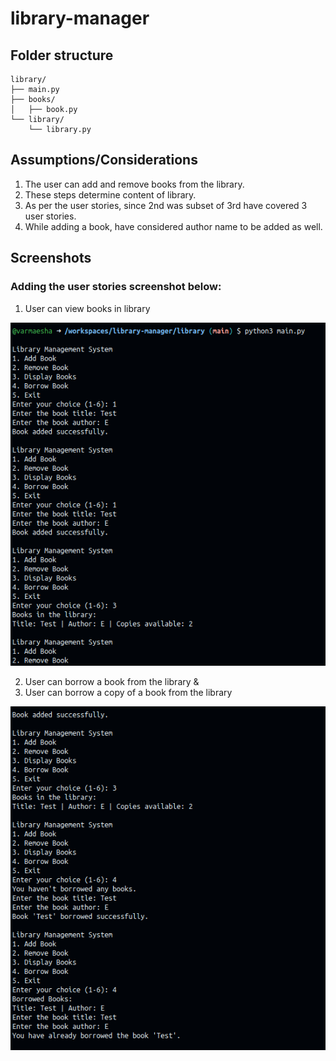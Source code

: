 # library-manager

## Folder structure

```
library/
├── main.py
├── books/
│   ├── book.py
└── library/
    └── library.py
```

## Assumptions/Considerations

1. The user can add and remove books from the library.
2. These steps determine content of library.
3. As per the user stories, since 2nd was subset of 3rd have covered 3 user stories.
4. While adding a book, have considered author name to be added as well.

## Screenshots

### Adding the user stories screenshot below:

1. User can view books in library

![add&list](image.png)

2. User can borrow a book from the library &
3. User can borrow a copy of a book from the library

![borrow&!repeat](image-1.png)
